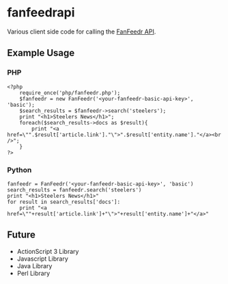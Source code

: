 # fanfeedrapi

Various client side code for calling the [FanFeedr API](http://developer.fanfeedr.com).

## Example Usage
### PHP
    <?php
        require_once('php/fanfeedr.php');
        $fanfeedr = new FanFeedr('<your-fanfeedr-basic-api-key>', 'basic');
        $search_results = $fanfeedr->search('steelers');
        print "<h1>Steelers News</h1>";
        foreach($search_results->docs as $result){
            print "<a href=\"".$result['article.link']."\">".$result['entity.name']."</a><br />";
        }
    ?>

### Python
    fanfeedr = FanFeedr('<your-fanfeedr-basic-api-key>', 'basic')
    search_results = fanfeedr.search('steelers')
    print "<h1>Steelers News</h1>"
    for result in search_results['docs']:
        print "<a href=\""+result['article.link']+"\">"+result['entity.name']+"</a>"
        
## Future
* ActionScript 3 Library
* Javascript Library
* Java Library
* Perl Library

